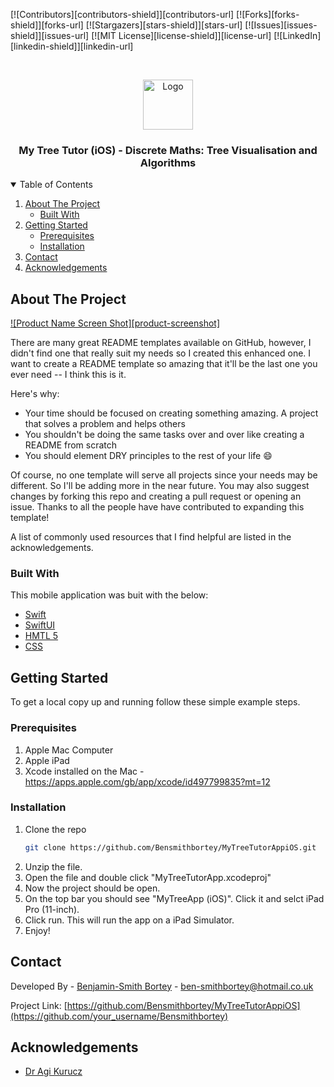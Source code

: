 <!--
*** Thanks for checking out the Best-README-Template. If you have a suggestion
*** that would make this better, please fork the repo and create a pull request
*** or simply open an issue with the tag "enhancement".
*** Thanks again! Now go create something AMAZING! :D
-->



<!-- PROJECT SHIELDS -->
<!--
*** I'm using markdown "reference style" links for readability.
*** Reference links are enclosed in brackets [ ] instead of parentheses ( ).
*** See the bottom of this document for the declaration of the reference variables
*** for contributors-url, forks-url, etc. This is an optional, concise syntax you may use.
*** https://www.markdownguide.org/basic-syntax/#reference-style-links
-->
[![Contributors][contributors-shield]][contributors-url]
[![Forks][forks-shield]][forks-url]
[![Stargazers][stars-shield]][stars-url]
[![Issues][issues-shield]][issues-url]
[![MIT License][license-shield]][license-url]
[![LinkedIn][linkedin-shield]][linkedin-url]



<!-- PROJECT LOGO -->
<br />
<p align="center">
  <a href="https://github.com/othneildrew/Best-README-Template">
    <img src="images/logo.png" alt="Logo" width="80" height="80">
  </a>

  <h3 align="center">My Tree Tutor (iOS) - Discrete Maths:  Tree Visualisation and Algorithms</h3>

<!-- TABLE OF CONTENTS -->
<details open="open">
  <summary>Table of Contents</summary>
  <ol>
    <li>
      <a href="#about-the-project">About The Project</a>
      <ul>
        <li><a href="#built-with">Built With</a></li>
      </ul>
    </li>
    <li>
      <a href="#getting-started">Getting Started</a>
      <ul>
        <li><a href="#prerequisites">Prerequisites</a></li>
        <li><a href="#installation">Installation</a></li>
      </ul>
    </li>
    <li><a href="#contact">Contact</a></li>
    <li><a href="#acknowledgements">Acknowledgements</a></li>
  </ol>
</details>



<!-- ABOUT THE PROJECT -->
## About The Project

[![Product Name Screen Shot][product-screenshot]](https://example.com)

There are many great README templates available on GitHub, however, I didn't find one that really suit my needs so I created this enhanced one. I want to create a README template so amazing that it'll be the last one you ever need -- I think this is it.

Here's why:
* Your time should be focused on creating something amazing. A project that solves a problem and helps others
* You shouldn't be doing the same tasks over and over like creating a README from scratch
* You should element DRY principles to the rest of your life :smile:

Of course, no one template will serve all projects since your needs may be different. So I'll be adding more in the near future. You may also suggest changes by forking this repo and creating a pull request or opening an issue. Thanks to all the people have have contributed to expanding this template!

A list of commonly used resources that I find helpful are listed in the acknowledgements.

### Built With

This mobile application was buit with the below: 
* [Swift](https://developer.apple.com/swift/)
* [SwiftUI](https://developer.apple.com/xcode/swiftui/)
* [HMTL 5](https://html.spec.whatwg.org)
* [CSS](https://developer.mozilla.org/en-US/docs/Learn/Getting_started_with_the_web/CSS_basics)



<!-- GETTING STARTED -->
## Getting Started

To get a local copy up and running follow these simple example steps.

### Prerequisites

1. Apple Mac Computer
2. Apple iPad
3. Xcode installed on the Mac - https://apps.apple.com/gb/app/xcode/id497799835?mt=12

### Installation

1. Clone the repo
   ```sh
   git clone https://github.com/Bensmithbortey/MyTreeTutorAppiOS.git
   ```
2. Unzip the file.
3. Open the file and double click "MyTreeTutorApp.xcodeproj"
4. Now the project should be open.
5. On the top bar you should see "MyTreeApp (iOS)". Click it and selct iPad Pro (11-inch).
6. Click run. This will run the app on a iPad Simulator.
7. Enjoy!


<!-- CONTACT -->
## Contact

Developed By - [Benjamin-Smith Bortey](https://twitter.com/majorbenbo) - ben-smithbortey@hotmail.co.uk

Project Link: [https://github.com/Bensmithbortey/MyTreeTutorAppiOS](https://github.com/your_username/Bensmithbortey)



<!-- ACKNOWLEDGEMENTS -->
## Acknowledgements
* [Dr Agi Kurucz](https://www.kcl.ac.uk/people/agi-kurucz)
